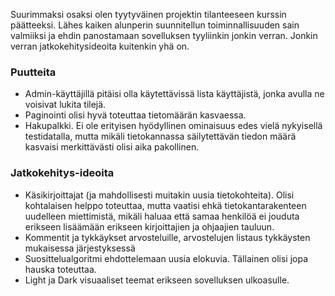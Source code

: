 Suurimmaksi osaksi olen tyytyväinen projektin tilanteeseen kurssin päätteeksi. Lähes kaiken alunperin suunnitellun toiminnallisuuden sain valmiiksi ja ehdin panostamaan sovelluksen tyyliinkin jonkin verran. Jonkin verran jatkokehitysideoita kuitenkin yhä on.

### Puutteita   
- Admin-käyttäjillä pitäisi olla käytettävissä lista käyttäjistä, jonka avulla ne voisivat lukita tilejä.
- Paginointi olisi hyvä toteuttaa tietomäärän kasvaessa. 
- Hakupalkki. Ei ole erityisen hyödyllinen ominaisuus edes vielä nykyisellä testidatalla, mutta mikäli tietokannassa säilytettävän tiedon määrä kasvaisi merkittävästi olisi aika pakollinen.

### Jatkokehitys-ideoita    
- Käsikirjoittajat (ja mahdollisesti muitakin uusia tietokohteita). Olisi kohtalaisen helppo toteuttaa, mutta vaatisi ehkä tietokantarakenteen uudelleen miettimistä, mikäli haluaa että samaa henkilöä ei jouduta erikseen lisäämään erikseen kirjoittajien ja ohjaajien tauluun.
- Kommentit ja tykkäykset arvosteluille, arvostelujen listaus tykkäysten mukaisessa järjestyksessä
- Suosittelualgoritmi ehdottelemaan uusia elokuvia. Tällainen olisi jopa hauska toteuttaa.
- Light ja Dark visuaaliset teemat erikseen sovelluksen ulkoasulle.
